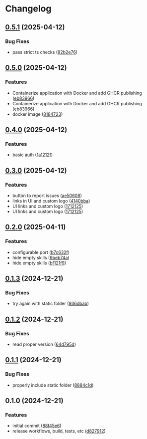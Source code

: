 # Changelog

## [0.5.1](https://github.com/OscillateLabsLLC/ovos-skill-config-tool/compare/v0.5.0...v0.5.1) (2025-04-12)


### Bug Fixes

* pass strict ts checks ([82b2e76](https://github.com/OscillateLabsLLC/ovos-skill-config-tool/commit/82b2e7665ff310d6b730af3eb4a10127a99f8bf2))

## [0.5.0](https://github.com/OscillateLabsLLC/ovos-skill-config-tool/compare/v0.4.0...v0.5.0) (2025-04-12)


### Features

* Containerize application with Docker and add GHCR publishing ([eb83966](https://github.com/OscillateLabsLLC/ovos-skill-config-tool/commit/eb83966c412aac7e02f7f047832f2de6f66bd6f5))
* Containerize application with Docker and add GHCR publishing ([eb83966](https://github.com/OscillateLabsLLC/ovos-skill-config-tool/commit/eb83966c412aac7e02f7f047832f2de6f66bd6f5))
* docker image ([8184723](https://github.com/OscillateLabsLLC/ovos-skill-config-tool/commit/8184723c29a1898e3fbc0c0119ba21a6bc968bfb))

## [0.4.0](https://github.com/OscillateLabsLLC/ovos-skill-config-tool/compare/v0.3.0...v0.4.0) (2025-04-12)


### Features

* basic auth ([1a1212f](https://github.com/OscillateLabsLLC/ovos-skill-config-tool/commit/1a1212fd727e296353f68ed011f106a625751a7b))

## [0.3.0](https://github.com/OscillateLabsLLC/ovos-skill-config-tool/compare/v0.2.0...v0.3.0) (2025-04-12)


### Features

* button to report issues ([ae50608](https://github.com/OscillateLabsLLC/ovos-skill-config-tool/commit/ae50608641a27860bee8b6045d7c3faf004ae450))
* links in UI and custom logo ([4140bba](https://github.com/OscillateLabsLLC/ovos-skill-config-tool/commit/4140bbad2079f7693ee5db0bb8d2ff0f75f1c8cb))
* UI links and custom logo ([1712125](https://github.com/OscillateLabsLLC/ovos-skill-config-tool/commit/171212528b24bf4e1db17a7333d63f1e807076a9))
* UI links and custom logo ([1712125](https://github.com/OscillateLabsLLC/ovos-skill-config-tool/commit/171212528b24bf4e1db17a7333d63f1e807076a9))

## [0.2.0](https://github.com/OscillateLabsLLC/ovos-skill-config-tool/compare/v0.1.3...v0.2.0) (2025-04-11)


### Features

* configurable port ([b7c632f](https://github.com/OscillateLabsLLC/ovos-skill-config-tool/commit/b7c632fac84485f7f5453ac04818143c5e2aacb4))
* hide empty skills ([9beb74a](https://github.com/OscillateLabsLLC/ovos-skill-config-tool/commit/9beb74a8e007a23c0831a15cdb40e77f3022b256))
* hide empty skills ([bf121f9](https://github.com/OscillateLabsLLC/ovos-skill-config-tool/commit/bf121f9dfbb47bf06a038e61aecd34e0b22807f5))

## [0.1.3](https://github.com/OscillateLabsLLC/ovos-skill-config-tool/compare/v0.1.2...v0.1.3) (2024-12-21)


### Bug Fixes

* try again with static folder ([936dbab](https://github.com/OscillateLabsLLC/ovos-skill-config-tool/commit/936dbab6e7b0533eaddaca20c582439e2ea08a65))

## [0.1.2](https://github.com/OscillateLabsLLC/ovos-skill-config-tool/compare/v0.1.1...v0.1.2) (2024-12-21)


### Bug Fixes

* read proper version ([64d795d](https://github.com/OscillateLabsLLC/ovos-skill-config-tool/commit/64d795d67d0c236a41041a8159e52d4bc09f898c))

## [0.1.1](https://github.com/OscillateLabsLLC/ovos-skill-config-tool/compare/v0.1.0...v0.1.1) (2024-12-21)


### Bug Fixes

* properly include static folder ([8884c1d](https://github.com/OscillateLabsLLC/ovos-skill-config-tool/commit/8884c1da4c24cb6433e108bfcd16bb240f08583c))

## 0.1.0 (2024-12-21)


### Features

* initial commit ([88f45e6](https://github.com/OscillateLabsLLC/ovos-skill-config-tool/commit/88f45e669a1e87d67c3ef19b690f8f135b107907))
* release workflows, build, tests, etc ([d827912](https://github.com/OscillateLabsLLC/ovos-skill-config-tool/commit/d827912c0fca1c571538c274ea8ca092bf536dd8))
